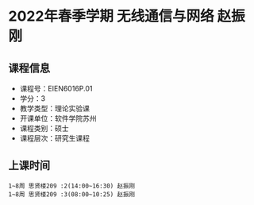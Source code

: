 # 2022年春季学期 无线通信与网络 赵振刚






## 课程信息

- 课程号：EIEN6016P.01
- 学分：3
- 教学类型：理论实验课
- 开课单位：软件学院苏州
- 课程类别：硕士
- 课程层次：研究生课程

## 上课时间

```
1~8周 思贤楼209 :2(14:00~16:30) 赵振刚
1~8周 思贤楼209 :3(08:00~10:25) 赵振刚
```

